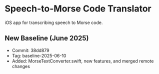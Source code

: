 # Speech-to-Morse Code Translator

iOS app for transcribing speech to Morse code.

## New Baseline (June 2025)
- Commit: 38dd879
- Tag: baseline-2025-06-10
- Added: MorseTextConverter.swift, new features, and merged remote changes
